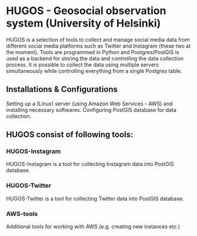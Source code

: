 # HUGOS - Geosocial observation system (University of Helsinki)

HUGOS is a selection of tools to collect and manage social media data from different social media platforms such as Twitter and Instagram (these two at the moment). 
Tools are programmed in Python and Postgres/PostGIS is used as a backend for storing the data and controlling the data collection process.
It is possible to collect the data using multiple servers simultaneously while controlling everything from a single Postgres table. 
 
## Installations & Configurations
Setting up a (Linux) server (using Amazon Web Services - AWS) and installing necessary softwares. Configuring PostGIS database for data collection.

## HUGOS consist of following tools:

### HUGOS-Instagram
HUGOS-Instagram is a tool for collecting Instagram data into PostGIS database.

### HUGOS-Twitter
HUGOS-Twitter is a tool for collecting Twitter data into PostGIS database.

### AWS-tools
Additional tools for working with AWS (e.g. creating new instances etc.) 


